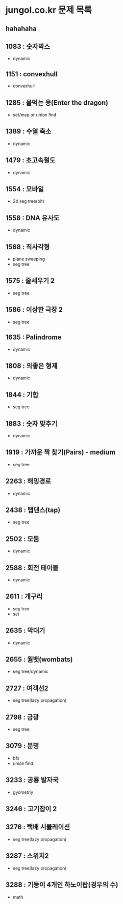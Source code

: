 jungol.co.kr 문제 목록
=====================

hahahaha
----------------

## 1083 : 숫자박스
- dynamic

## 1151 : convexhull
- convexhull

## 1285 : 물먹는 용(Enter the dragon)
- set/map or union find

## 1389 : 수열 축소
- dynamic

## 1479 : 초고속철도
- dynamic

## 1554 : 모바일
- 2d seg tree(bit)

## 1558 : DNA 유사도
- dynamic

## 1568 : 직사각형
- plane sweeping
- seg tree

## 1575 : 줄세우기 2
- seg tree

## 1586 : 이상한 극장 2
- seg tree

## 1635 : Palindrome
- dynamic

## 1808 : 의좋은 형제
- dynamic

## 1844 : 기합
- seg tree

## 1883 : 숫자 맞추기
- dynamic

## 1919 : 가까운 짝 찾기(Pairs) - medium
- seg tree

## 2263 : 해밍경로
- dynamic

## 2438 : 탭댄스(tap)
- seg tree

## 2502 : 모둠
- dynamic

## 2588 : 회전 테이블
- dynamic

## 2611 : 개구리
- seg tree
- set

## 2635 : 막대기
- dynamic

## 2655 : 웜뱃(wombats)
- seg tree/dynamic

## 2727 : 여객선2
- seg tree(lazy propagation)

## 2798 : 금광
- seg tree

## 3079 : 문명
- bfs
- union find

## 3233 : 공룡 발자국
- gyometriy

## 3246 : 고기잡이 2

## 3276 : 택배 시뮬레이션
- seg tree(lazy propagation)

## 3287 : 스위치2
- seg tree(lazy propagation)

## 3288 : 기둥이 4개인 하노이탑(경우의 수)
- math
